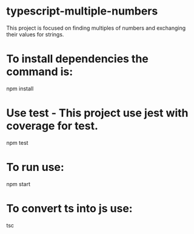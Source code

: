 # typescript-multiple-numbers
This project is focused on finding multiples of numbers and exchanging their values ​​for strings.

# To install dependencies the command is:
npm install

# Use test - This project use jest with coverage for test.
npm test

# To run use:
npm start

# To convert ts into js use:
tsc